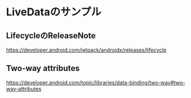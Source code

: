 # LiveDataのサンプル

## LifecycleのReleaseNote


https://developer.android.com/jetpack/androidx/releases/lifecycle

## Two-way attributes
https://developer.android.com/topic/libraries/data-binding/two-way#two-way-attributes

